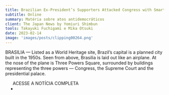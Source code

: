 ```yaml
---
title: Brazilian Ex-President’s Supporters Attacked Congress with Smartphones in Hand
subtitle: Online
summary: Matéria sobre atos antidemocráticos
client: The Japan News by Yomiuri Shimbun
tools: Takayuki Fuchigami e Mika Otsuki
date: 2023-02-14
image: 'images/posts/clipping00264.png'
---
```


BRASILIA — Listed as a World Heritage site, Brazil’s capital is a planned city built in the 1950s. Seen from above, Brasilia is laid out like an airplane. At the nose of the plane is Three Powers Square, surrounded by buildings representing the three powers — Congress, the Supreme Court and the presidential palace.

<div class="post__share"><ul class="share__list list-reset">ACESSE A NOTÍCIA COMPLETA<li class="share__item" style="margin-left: 10px"><a class="share__link share__facebook" style="background: #fa5657" href="https://japannews.yomiuri.co.jp/society/social-series/20230214-90984/ 
onclick=window.open(this.href, 'pop-up', 'left=20,top=20,width=500,height=500,toolbar=1,resizable=0'); return false;" title="Link" rel="nofollow"><i class="fa-solid fa-link"></i></a></li></ul></div>
<!-- <div class="gallery-box"><div class="gallery"><img src="/clipping/images/example-1.jpg" loading="lazy" alt="Project"><img src="/clipping/images/example-2.jpg" loading="lazy" alt="Project"></div><em>Gallery / <a href="https://www.freepik.com/" target="_blank">Freepic</a></em></div> -->
